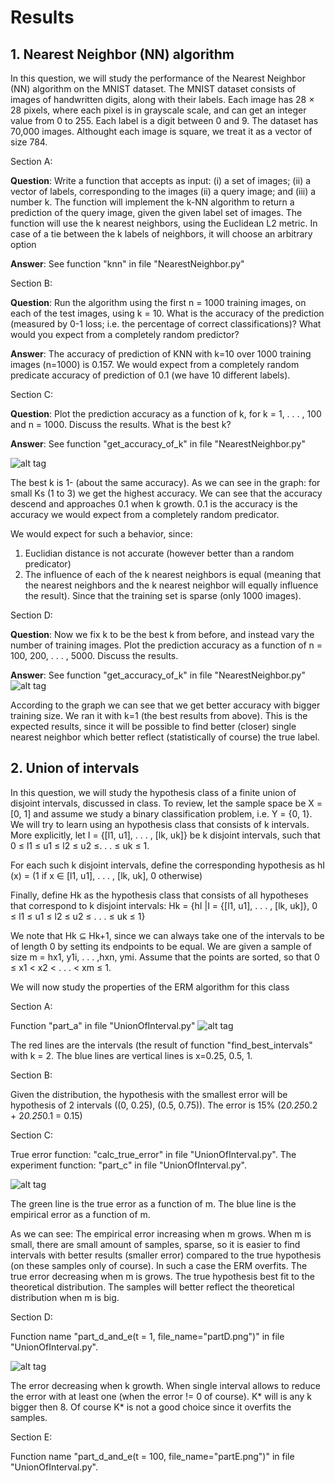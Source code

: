 # Results
## 1. Nearest Neighbor (NN) algorithm
In this question, we will study the performance of the Nearest
Neighbor (NN) algorithm on the MNIST dataset. The MNIST dataset consists of
images of handwritten digits, along with their labels. Each image has 28 × 28 pixels,
where each pixel is in grayscale scale, and can get an integer value from 0 to 255. Each
label is a digit between 0 and 9. The dataset has 70,000 images. Althought each image
is square, we treat it as a vector of size 784.

Section A:

**Question**:
Write a function that accepts as input: (i) a set of images; (ii) a vector of labels,
corresponding to the images (ii) a query image; and (iii) a number k. The function
will implement the k-NN algorithm to return a prediction of the query image,
given the given label set of images. The function will use the k nearest neighbors,
using the Euclidean L2 metric. In case of a tie between the k labels of neighbors,
it will choose an arbitrary option

**Answer**:
See function "knn" in file "NearestNeighbor.py"

Section B:

**Question**:
Run the algorithm using the first n = 1000 training images, on each of the test
images, using k = 10. What is the accuracy of the prediction (measured by 0-1
loss; i.e. the percentage of correct classifications)? What would you expect from
a completely random predictor?

**Answer**:
The accuracy of prediction of KNN with k=10 over 1000 training images (n=1000) is 0.157.
We would expect from a completely random predicate accuracy of prediction of 0.1 (we have 10 different labels).

Section C:

**Question**:
Plot the prediction accuracy as a function of k, for k = 1, . . . , 100 and n = 1000.
Discuss the results. What is the best k?

**Answer**:
See function "get_accuracy_of_k" in file "NearestNeighbor.py"

![alt tag](https://github.com/roeiherz/ML_Programming-Assignment/blob/master/HW1/graph_N_fixed.png)

The best k is 1- (about the same accuracy).
As we can see in the graph:
for small Ks (1 to 3) we get the highest accuracy. 
We can see that the accuracy descend and approaches 0.1 when k growth.
0.1 is the accuracy is the accuracy we would expect from a completely random predicator.

We would expect for such a behavior, since:
1. Euclidian distance is not accurate (however better than a random predicator)
2. The influence of each of the k nearest neighbors is equal (meaning that the nearest neighbors and the k nearest  neighbor will equally influence the result).
Since that the training set is sparse (only 1000 images).

Section D:

**Question**:
Now we fix k to be the best k from before, and instead vary the number of training
images. Plot the prediction accuracy as a function of n = 100, 200, . . . , 5000.
Discuss the results.

**Answer**:
See function "get_accuracy_of_k" in file "NearestNeighbor.py"
![alt tag](https://github.com/roeiherz/ML_Programming-Assignment/blob/master/HW1/graph_K_fixed.png)


According to the graph we can see that we get better accuracy with bigger training size. 
We ran it with k=1 (the best results from above).
This is the expected results, since it will be possible to find better (closer) single nearest neighbor which better reflect (statistically of course) the true label. 

## 2. **Union of intervals** 
In this question, we will study the hypothesis class of a finite
union of disjoint intervals, discussed in class. 
To review, let the sample space be X = [0, 1] and assume we study a binary classification problem, i.e. Y = {0, 1}. 
We will try to learn using an hypothesis class that consists of k intervals. 
More explicitly, let I = {[l1, u1], . . . , [lk, uk]} be k disjoint intervals, 
such that 0 ≤ l1 ≤ u1 ≤ l2 ≤ u2 ≤. . . ≤ uk ≤ 1. 

For each such k disjoint intervals, define the corresponding hypothesis as
hI (x) = (1 if x ∈ [l1, u1], . . . , [lk, uk], 0 otherwise)

Finally, define Hk as the hypothesis class that consists of all hypotheses that correspond
to k disjoint intervals:
Hk = {hI |I = {[l1, u1], . . . , [lk, uk]}, 0 ≤ l1 ≤ u1 ≤ l2 ≤ u2 ≤ . . . ≤ uk ≤ 1}

We note that Hk ⊆ Hk+1, since we can always take one of the intervals to be of
length 0 by setting its endpoints to be equal. 
We are given a sample of size m = hx1, y1i, . . . ,hxn, ymi. 
Assume that the points are sorted, so that 0 ≤ x1 < x2 < . . . < xm ≤ 1.

We will now study the properties of the ERM algorithm for this class

Section A:

Function "part_a" in file "UnionOfInterval.py"
![alt tag](https://github.com/roeiherz/ML_Programming-Assignment/blob/master/HW1/partA.png)

The red lines are the intervals (the result of function "find_best_intervals" with k = 2.
The blue lines are vertical lines is x=0.25, 0.5, 1.

Section B:

Given the distribution, the hypothesis with the smallest error will be hypothesis of 2 intervals ((0, 0.25), (0.5, 0.75)).
The error is 15% (2*0.25*0.2 + 2*0.25*0.1 = 0.15) 

Section C:

True error function: "calc_true_error" in file "UnionOfInterval.py".
The experiment function: "part_c" in file "UnionOfInterval.py".

![alt tag](https://github.com/roeiherz/ML_Programming-Assignment/blob/master/HW1/partC.png)

The green line is the true error as a function of m.
The blue line is the empirical error as a function of m.

As we can see:
The empirical error increasing when m grows. When m is small, there are small amount of samples, sparse, so it is easier to find intervals with better results (smaller error) compared to the true hypothesis (on these samples only of course). 
In such a case the ERM overfits.
The true error decreasing when m is grows. The true hypothesis best fit to the theoretical distribution. The samples will better reflect the theoretical distribution when m is big.

Section D:

Function name "part_d_and_e(t = 1, file_name="partD.png")" in file "UnionOfInterval.py".

![alt tag](https://github.com/roeiherz/ML_Programming-Assignment/blob/master/HW1/partD.png)

The error decreasing when k growth. When single interval allows to reduce the error with at least one (when the error != 0 of course).
K* will is any k bigger then 8. Of course K* is not a good choice since it overfits the samples.

Section E:

Function name "part_d_and_e(t = 100, file_name="partE.png")" in file "UnionOfInterval.py".
